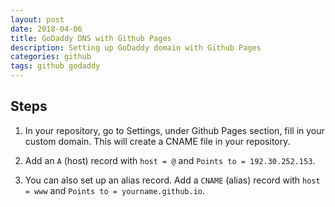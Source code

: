 ```yaml
---
layout: post
date: 2018-04-06
title: GoDaddy DNS with Github Pages
description: Setting up GoDaddy domain with Github Pages
categories: github
tags: github godaddy
---
```


## Steps

1. In your repository, go to Settings, under Github Pages section, fill in your custom domain. This will create a CNAME file in your repository.

2. Add an `A` (host) record with `host = @` and `Points to = 192.30.252.153`.

3. You can also set up an alias record. Add a `CNAME` (alias) record with `host = www` and `Points to = yourname.github.io`.
